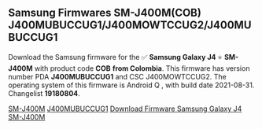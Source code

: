 <h2>Samsung Firmwares SM-J400M(COB) J400MUBUCCUG1/J400MOWTCCUG2/J400MUBUCCUG1</h2>
Download the Samsung firmware for the ✅ <strong>Samsung Galaxy J4 </strong> ⭐ <strong>SM-J400M</strong> with product code <strong>COB</strong> <strong> from Colombia</strong>. This firmware has version number PDA <strong>J400MUBUCCUG1</strong> and CSC J400MOWTCCUG2. The operating system of this firmware is Android Q , with build date 2021-08-31. Changelist <strong>19180804</strong>.


[SM-J400M](https://samfirm.shop/samsung/model/SM-J400M)
[J400MUBUCCUG1](https://samfirm.shop/samsung/pda/J400MUBUCCUG1)
[Download Firmware Samsung Galaxy J4 SM-J400M](https://samfirm.shop/samsung/firmware/451516)
